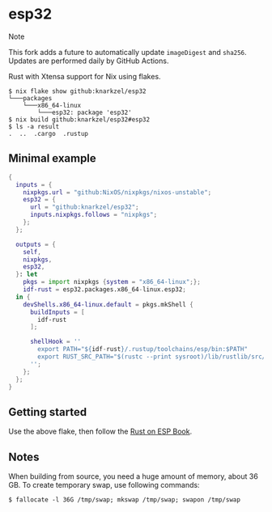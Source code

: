 # esp32

> [!NOTE]
> This fork adds a future to automatically update `imageDigest` and `sha256`.
> Updates are performed daily by GitHub Actions.

Rust with Xtensa support for Nix using flakes.

```
$ nix flake show github:knarkzel/esp32
└───packages
    └───x86_64-linux
        └───esp32: package 'esp32'
$ nix build github:knarkzel/esp32#esp32
$ ls -a result
.  ..  .cargo  .rustup
```

## Minimal example

```nix
{
  inputs = {
    nixpkgs.url = "github:NixOS/nixpkgs/nixos-unstable";
    esp32 = {
      url = "github:knarkzel/esp32";
      inputs.nixpkgs.follows = "nixpkgs";
    };
  };

  outputs = {
    self,
    nixpkgs,
    esp32,
  }: let
    pkgs = import nixpkgs {system = "x86_64-linux";};
    idf-rust = esp32.packages.x86_64-linux.esp32;
  in {
    devShells.x86_64-linux.default = pkgs.mkShell {
      buildInputs = [
        idf-rust
      ];

      shellHook = ''
        export PATH="${idf-rust}/.rustup/toolchains/esp/bin:$PATH"
        export RUST_SRC_PATH="$(rustc --print sysroot)/lib/rustlib/src/rust/src"
      '';
    };
  };
}
```

## Getting started

Use the above flake, then follow the [Rust on ESP Book](https://esp-rs.github.io/book/writing-your-own-application/generate-project-from-template.html).

## Notes

When building from source, you need a huge amount of memory, about 36 GB.
To create temporary swap, use following commands:

```
$ fallocate -l 36G /tmp/swap; mkswap /tmp/swap; swapon /tmp/swap
```
